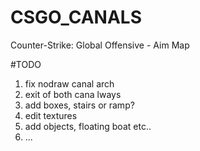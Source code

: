 # CSGO_CANALS

Counter-Strike: Global Offensive - Aim Map


#TODO

1. fix nodraw canal arch
2. exit of both cana lways
3. add boxes, stairs or ramp?
4. edit textures
5. add objects, floating boat etc..
6. ...